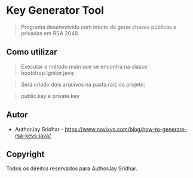 # Key Generator Tool
> Programa desenvolvido com intuito de gerar chaves públicas e privadas em RSA 2048.

## Como utilizar
> Executar o método main que se encontra na classe bootstrap.Ignitor.java;

> Será criado dois arquivos na pasta raiz do projeto:

> public.key e private.key

## Autor
* AuthorJay Sridhar - https://www.novixys.com/blog/how-to-generate-rsa-keys-java/

## Copyright
Todos os direitos reservados para AuthorJay Sridhar.
